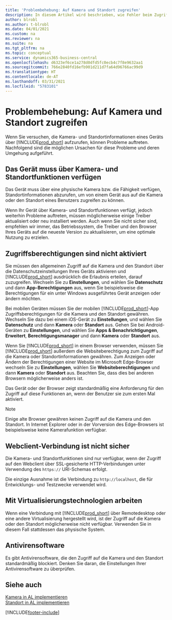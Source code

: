 ```yaml
---
title: 'Problembehebung: Auf Kamera und Standort zugreifen'
description: In diesem Artikel wird beschrieben, wie Fehler beim Zugriff auf Kamera- und Standortinformationen in Business Central behoben werden.
author: blrobl
ms.author: t-blrobl
ms.date: 04/01/2021
ms.custom: na
ms.reviewer: na
ms.suite: na
ms.tgt_pltfrm: na
ms.topic: conceptual
ms.service: dynamics365-business-central
ms.openlocfilehash: d6323ef6ce1a278d0dfd5fc0ecb4c7f8e9632aa1
ms.sourcegitcommit: 766e2840fd16efb901d211d7fa64d96766ac99d9
ms.translationtype: HT
ms.contentlocale: de-AT
ms.lasthandoff: 03/31/2021
ms.locfileid: "5783101"
---
```

# <a name="troubleshooting-accessing-camera-and-location"></a>Problembehebung: Auf Kamera und Standort zugreifen

Wenn Sie versuchen, die Kamera- und Standortinformationen eines Geräts über [!INCLUDE[prod_short](includes/prod_short.md)] aufzurufen, können Probleme auftreten. Nachfolgend sind die möglichen Ursachen für diese Probleme und deren Umgehung aufgeführt.

## <a name="device-must-have-camera-and-location-capabilities"></a>Das Gerät muss über Kamera- und Standortfunktionen verfügen

Das Gerät muss über eine physische Kamera bzw. die Fähigkeit verfügen, Standortinformationen abzurufen, um von einem Gerät aus auf die Kamera oder den Standort eines Benutzers zugreifen zu können.

Wenn Ihr Gerät über Kamera- und Standortfunktionen verfügt, jedoch weiterhin Probleme auftreten, müssen möglicherweise einige Treiber aktualisiert oder neu installiert werden. Auch wenn Sie nicht sicher sind, empfehlen wir immer, das Betriebssystem, die Treiber und den Browser Ihres Geräts auf die neueste Version zu aktualisieren, um eine optimale Nutzung zu erzielen.

## <a name="access-permissions-not-enabled"></a>Zugriffsberechtigungen sind nicht aktiviert

Sie müssen den allgemeinen Zugriff auf die Kamera und den Standort über die Datenschutzeinstellungen Ihres Geräts aktivieren und [!INCLUDE[prod_short](includes/prod_short.md)] ausdrücklich die Erlaubnis erteilen, darauf zuzugreifen. Wechseln Sie zu **Einstellungen**, und wählen Sie **Datenschutz** und dann **App-Berechtigungen** aus, wenn Sie beispielsweise die Berechtigungen für ein unter Windows ausgeführtes Gerät anzeigen oder ändern möchten. 

Bei mobilen Geräten müssen Sie der mobilen [!INCLUDE[prod_short](includes/prod_short.md)]-App Zugriffsberechtigungen für die Kamera und den Standort gewähren. Wechseln Sie dazu bei einem iOS-Gerät zu **Einstellungen**, und wählen Sie **Datenschutz** und dann **Kamera** oder **Standort** aus. Gehen Sie bei Android-Geräten zu **Einstellungen**, und wählen Sie **Apps & Benachrichtigungen**, **Erweitert**, **Berechtigungsmanager** und dann **Kamera** oder **Standort** aus.

Wenn Sie [!INCLUDE[prod_short](includes/prod_short.md)] in einem Browser verwenden, müssen Sie [!INCLUDE[prod_short](includes/prod_short.md)] außerdem die Websiteberechtigung zum Zugriff auf die Kamera oder Standortinformationen gewähren. Zum Anzeigen oder Ändern der Berechtigungen einer Website im Microsoft Edge-Browser wechseln Sie zu **Einstellungen**, wählen Sie **Websiteberechtigungen** und dann **Kamera** oder **Standort** aus. Beachten Sie, dass dies bei anderen Browsern möglicherweise anders ist.

Das Gerät oder der Browser zeigt standardmäßig eine Anforderung für den Zugriff auf diese Funktionen an, wenn der Benutzer sie zum ersten Mal aktiviert.

> [!NOTE]  
> Einige alte Browser gewähren keinen Zugriff auf die Kamera und den Standort. In Internet Explorer oder in der Vorversion des Edge-Browsers ist beispielsweise keine Kamerafunktion verfügbar.

## <a name="web-client-connection-not-secure"></a>Webclient-Verbindung ist nicht sicher

Die Kamera- und Standortfunktionen sind nur verfügbar, wenn der Zugriff auf den Webclient über SSL-gesicherte HTTP-Verbindungen unter Verwendung des `https://` URI-Schemas erfolgt. 

Die einzige Ausnahme ist die Verbindung zu `http://localhost`, die für Entwicklungs- und Testzwecke verwendet wird.


## <a name="working-with-virtualization-technologies"></a>Mit Virtualisierungstechnologien arbeiten

Wenn eine Verbindung mit [!INCLUDE[prod_short](includes/prod_short.md)] über Remotedesktop oder eine andere Virtualisierung hergestellt wird, ist der Zugriff auf die Kamera oder den Standort möglicherweise nicht verfügbar. Verwenden Sie in diesem Fall stattdessen das physische System.

## <a name="antivirus-software"></a>Antivirensoftware
Es gibt Antivirensoftware, die den Zugriff auf die Kamera und den Standort standardmäßig blockiert. Denken Sie daran, die Einstellungen Ihrer Antivirensoftware zu überprüfen.

## <a name="see-also"></a>Siehe auch
[Kamera in AL implementieren](/dynamics365/business-central/dev-itpro/developer/devenv-implement-camera-al)  
[Standort in AL implementieren](/dynamics365/business-central/dev-itpro/developer/devenv-implement-location-al)


[!INCLUDE[footer-include](includes/footer-banner.md)]